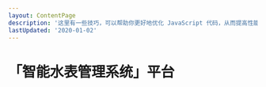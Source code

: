 ```yaml
---
layout: ContentPage
description: '这里有一些技巧，可以帮助你更好地优化 JavaScript 代码，从而提高性能。'
lastUpdated: '2020-01-02'
---
```


# 「智能水表管理系统」平台